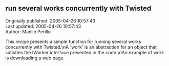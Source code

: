 ## run several works concurrently with Twisted  
Originally published: 2005-04-26 10:57:43  
Last updated: 2005-04-26 10:57:43  
Author: Manlio Perillo  
  
This recipe presents a simple function for running several works concurrently with Twisted.\nA 'work' is an abstraction for an object that satisfies the IWorker interface presented in the code.\nAn example of work is downloading a web page.